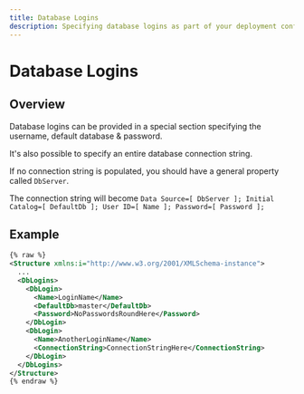 ```yaml
---
title: Database Logins
description: Specifying database logins as part of your deployment configuration
---
```


# Database Logins

## Overview

Database logins can be provided in a special section specifying the username, default database & password.

It's also possible to specify an entire database connection string.

If no connection string is populated, you should have a general property called `DbServer`.

The connection string will become `Data Source=[ DbServer ]; Initial Catalog=[ DefaultDb ]; User ID=[ Name ]; Password=[ Password ];`

## Example

```XML
{% raw %}
<Structure xmlns:i="http://www.w3.org/2001/XMLSchema-instance">
  ...
  <DbLogins>
    <DbLogin>
      <Name>LoginName</Name>
      <DefaultDb>master</DefaultDb>
      <Password>NoPasswordsRoundHere</Password>
    </DbLogin>
    <DbLogin>
      <Name>AnotherLoginName</Name>
      <ConnectionString>ConnectionStringHere</ConnectionString>
    </DbLogin>
  </DbLogins>
</Structure>
{% endraw %}
```
